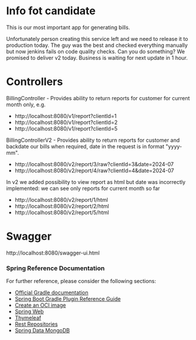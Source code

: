 # Info fot candidate
This is our most important app for generating bills.

Unfortunately person creating this service left and we need to release it to production today.
The guy was the best and checked everything manually but now jenkins fails on code quality checks. 
Can you do something? We promised to deliver v2 today. Business is waiting for next update in 1 hour.

# Controllers
BillingController - Provides ability to return reports for customer for current month only, e.g. 
* http://localhost:8080/v1/report?clientId=1
* http://localhost:8080/v1/report?clientId=2
* http://localhost:8080/v1/report?clientId=5

BillingControllerV2 - Provides ability to return reports for customer and backdate our bills when required, date in the request is in format "yyyy-mm". 
* http://localhost:8080/v2/report/3/raw?clientId=3&date=2024-07
* http://localhost:8080/v2/report/4/raw?clientId=4&date=2024-07

In v2 we added possibility to view report as html but date was incorrectly implemented: we can see only reports for current month so far
* http://localhost:8080/v2/report/1/html
* http://localhost:8080/v2/report/2/html 
* http://localhost:8080/v2/report/5/html

# Swagger
http://localhost:8080/swagger-ui.html

### Spring Reference Documentation
For further reference, please consider the following sections:

* [Official Gradle documentation](https://docs.gradle.org)
* [Spring Boot Gradle Plugin Reference Guide](https://docs.spring.io/spring-boot/3.3.2/gradle-plugin)
* [Create an OCI image](https://docs.spring.io/spring-boot/3.3.2/gradle-plugin/packaging-oci-image.html)
* [Spring Web](https://docs.spring.io/spring-boot/docs/3.3.2/reference/htmlsingle/index.html#web)
* [Thymeleaf](https://docs.spring.io/spring-boot/docs/3.3.2/reference/htmlsingle/index.html#web.servlet.spring-mvc.template-engines)
* [Rest Repositories](https://docs.spring.io/spring-boot/docs/3.3.2/reference/htmlsingle/index.html#howto.data-access.exposing-spring-data-repositories-as-rest)
* [Spring Data MongoDB](https://docs.spring.io/spring-boot/docs/3.3.2/reference/htmlsingle/index.html#data.nosql.mongodb)
